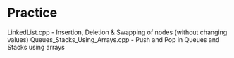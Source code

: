# Practice
LinkedList.cpp  - Insertion, Deletion & Swapping of nodes (without changing values)
Queues_Stacks_Using_Arrays.cpp - Push and Pop in Queues and Stacks using arrays 

